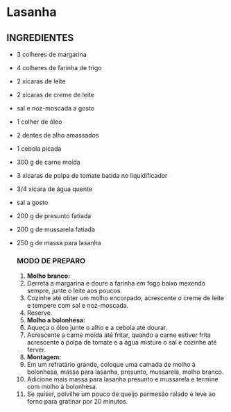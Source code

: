 # Lasanha

## INGREDIENTES

- 3 colheres de margarina

- 4 colheres de farinha de trigo

- 2 xícaras de leite

- 2 xícaras de creme de leite

- sal e noz-moscada a gosto

- 1 colher de óleo

- 2 dentes de alho amassados

- 1 cebola picada

- 300 g de carne moída

- 3 xícaras de polpa de tomate batida no liquidificador

- 3/4 xícara de água quente

- sal a gosto

- 200 g de presunto fatiada

- 200 g de mussarela fatiada

- 250 g de massa para lasanha

  ### MODO DE PREPARO

  1. **Molho branco:**
  2. Derreta a margarina e doure a farinha em fogo baixo mexendo sempre, junte o leite aos poucos.
  3. Cozinhe até obter um molho encorpado, acrescente o creme de leite e tempere com sal e noz-moscada.
  4. Reserve.
  5. **Molho a bolonhesa:**
  6. Aqueça o óleo junte o alho e a cebola até dourar.
  7. Acrescente a carne moída até fritar, quando a carne estiver frita acrescente a polpa de tomate e a água misture o sal e cozinhe até ferver.
  8. **Montagem:**
  9. Em um refratário grande, coloque uma camada de molho à bolonhesa, massa para lasanha, presunto, mussarela, molho branco.
  10. Adicione mais massa para lasanha presunto e mussarela e termine com molho à bolonhesa.
  11. Se quiser, polvilhe um pouco de queijo parmesão ralado e leve ao forno para gratinar por 20 minutos.